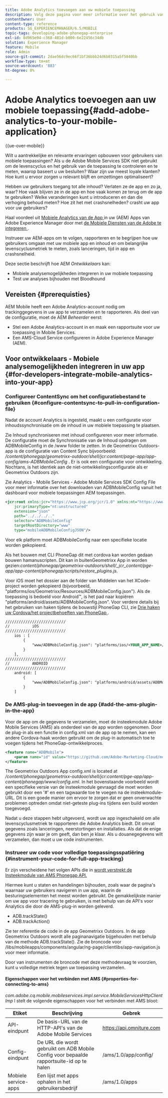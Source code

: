```yaml
---
title: Adobe Analytics toevoegen aan uw mobiele toepassing
description: Volg deze pagina voor meer informatie over het gebruik van Mobile App Analytics in uw Adobe Experience Manager-toepassingen door integratie met Adobe Mobile Services.
contentOwner: User
content-type: reference
products: SG_EXPERIENCEMANAGER/6.5/MOBILE
topic-tags: developing-adobe-phonegap-enterprise
exl-id: 8d965e94-c368-481d-b000-6e22456c34db
solution: Experience Manager
feature: Mobile
role: Admin
source-git-commit: 2dae56dc9ec66f1bf36bbb24d6b0315a5f5040bb
workflow-type: tm+mt
source-wordcount: '883'
ht-degree: 0%

---
```


# Adobe Analytics toevoegen aan uw mobiele toepassing{#add-adobe-analytics-to-your-mobile-application}

{{ue-over-mobile}}

Wilt u aantrekkelijke en relevante ervaringen opbouwen voor gebruikers van mobiele toepassingen? Als u de Adobe Mobile Services SDK niet gebruikt om de levenscyclus en het gebruik van de toepassing te controleren en te meten, waarop baseert u uw besluiten? Waar zijn uw meest loyale klanten? Hoe kunt u ervoor zorgen u relevant blijft en omzettingen optimaliseert?

Hebben uw gebruikers toegang tot alle inhoud? Verlaten ze de app en zo ja, waar? Hoe vaak blijven ze in de app en hoe vaak komen ze terug om de app te gebruiken? Welke veranderingen kunt u introduceren en dan die verhoging behoud meten? Hoe zit het met crashsnelheden? crasht uw app voor uw gebruikers?

Haal voordeel uit [ Mobiele Analytics van de App ](https://business.adobe.com/products/analytics/mobile-marketing.html) in uw (AEM) Apps van Adobe Experience Manager door met [ de Mobiele Diensten van de Adobe te integreren ](https://business.adobe.com/products/campaign/mobile-marketing.html).

Instrueer uw AEM-apps om te volgen, rapporteren en te begrijpen hoe uw gebruikers omgaan met uw mobiele app en inhoud en om belangrijke levenscyclusmetriek te meten, zoals lanceringen, tijd in app en crashsnelheid.

Deze sectie beschrijft hoe AEM *Ontwikkelaars* kan:

* Mobiele analysemogelijkheden integreren in uw mobiele toepassing
* Test uw analyses bijhouden met Bloodhound

## Vereisten {#prerequisties}

AEM Mobile heeft een Adobe Analytics-account nodig om trackinggegevens in uw app te verzamelen en te rapporteren. Als deel van de configuratie, moet de AEM *Beheerder* eerst:

* Stel een Adobe Analytics-account in en maak een rapportsuite voor uw toepassing in Mobile Services.
* Een AMS-Cloud Service configureren in Adobe Experience Manager (AEM).

## Voor ontwikkelaars - Mobiele analysemogelijkheden integreren in uw app {#for-developers-integrate-mobile-analytics-into-your-app}

### Configureer ContentSync om het configuratiebestand te gebruiken {#configure-contentsync-to-pull-in-configuration-file}

Nadat de account Analytics is ingesteld, maakt u een configuratie voor inhoudssynchronisatie om de inhoud in uw mobiele toepassing te plaatsen.

Zie Inhoud synchroniseren met inhoud configureren voor meer informatie. De configuratie moet de Synchronisatie van de Inhoud opdragen om ADBMobileConfig in de /www folder te zetten. In de Geometrixx Outdoors-app is de configuratie van Content Sync bijvoorbeeld: */content/phonegap/geometrixx-outdoor/shell/jcr:content/page-app/app-config/ams-ADBMobileConfig* . Er is ook een configuratie voor ontwikkeling. Nochtans, is het identiek aan de niet-ontwikkelingsconfiguratie als er Geometrixx Outdoors zijn.

Zie Analytics - Mobile Services - Adobe Mobile Services SDK Config File voor meer informatie over het downloaden van ADBMobileConfig vanuit het dashboard voor mobiele toepassingen AEM toepassingen.

```xml
<jcr:root xmlns:jcr="https://www.jcp.org/jcr/1.0" xmlns:nt="https://www.jcp.org/jcr/nt/1.0"
    jcr:primaryType="nt:unstructured"
    extension="json"
    path="../../../.."
    selector="ADBMobileConfig"
    targetRootDirectory="www"
    type="mobileADBMobileConfigJSON"/>
```

Voor elk platform moet ADBMobileConfig naar een specifieke locatie worden gekopieerd.

Als het bouwen met CLI PhoneGap dit met cordova kan worden gedaan bouwen hamanuscripten. Dit kan in buitenGeometrixx App in worden gezien:*content/phonegap/geometrixx-outdoors/shell/_jcr_content/pge-app/app-content/phonegap/scripts/restore_plugins.js.*

Voor iOS moet het dossier aan de folder van Middelen van het XCode- project **&#x200B;**&#x200B;worden gekopieerd (bijvoorbeeld, &quot;platforms/ios/Geometrixx/Resources/ADBMobileConfig.json&quot;). Als de toepassing is bedoeld voor Android™, is het pad naar kopiëren &quot;platforms/android/assets/ADBMobileConfig.json&quot;. Voor verdere details bij het gebruiken van haken tijdens de bouwstijl PhoneGap CLI, zie [ Drie haken uw Cordova/het projectbehoeften van PhoneGap ](https://gist.github.com/jlcarvalho/22402d013bc72f795d45a01836ce735c).

```xml
///////////////////////////
//          iOS
///////////////////////////
    ios : [
        {
            "www/ADBMobileConfig.json": "platforms/ios/<YOUR_APP_NAME>/Resources/ADBMobileConfig.json"
        }
    ],
///////////////////////////
//          ANDROID
///////////////////////////
    android: [
        {
            "www/ADBMobileConfig.json": "platforms/android/assets/ADBMobileConfig.json"
        }
    ]
```

### De AMS-plug-in toevoegen in de app {#add-the-ams-plugin-in-the-app}

Voor de app om de gegevens te verzamelen, moet de insteekmodule Adobe Mobile Services (AMS) als onderdeel van de app worden opgenomen. Door de plug-in als een functie in config.xml van de app op te nemen, kan een andere Cordova-haak worden gebruikt om de plug-in automatisch toe te voegen tijdens het PhoneGap-ontwikkelproces.

```xml
<feature name="ADBMobile">
    <param name="id" value="https://github.com/Adobe-Marketing-Cloud/mobile-services#0482f9cedf90c98a8d4b07219ece1933b2e46a60"/>
</feature>
```

The Geometrixx Outdoors App config.xml is located at */content/phonegap/geometrixx-outdoor/shell/jcr:content/pge-app/app-content/phonegap/www/config.xml*. In het bovenstaande voorbeeld wordt een specifieke versie van de insteekmodule gevraagd die moet worden gebruikt door een &#39;#&#39; en een tagwaarde toe te voegen na de insteekmodule-URL. Dit is een goede manier om ervoor te zorgen dat er geen onverwachte problemen optreden omdat niet-geteste plug-ins tijdens een build worden toegevoegd.

Nadat u deze stappen hebt uitgevoerd, wordt uw app ingeschakeld om alle levenscyclusmetriek te rapporteren die Adobe Analytics biedt. Dit omvat gegevens zoals lanceringen, neerstortingen en installaties. Als dat de enige gegevens zijn waar je om geeft, dan ben je klaar. Als u douanegegevens wilt verzamelen, dan moet u uw code instrumenten.

### Instrueer uw code voor volledige toepassingsspatiëring {#instrument-your-code-for-full-app-tracking}

Er zijn verscheidene het volgen APIs die in [ wordt verstrekt de Insteekmodule van AMS Phonegap API.](https://github.com/Adobe-Marketing-Cloud/mobile-services/blob/master/docs/ios/phonegap/phonegap-methods.md)

Hiermee kunt u staten en handelingen bijhouden, zoals waar de pagina&#39;s waarnaar uw gebruikers navigeren in uw app, waarin de besturingselementen het meest worden gebruikt. De gemakkelijkste manier om uw app voor tracering te gebruiken, is met behulp van de API&#39;s voor Analytics die door de AMS-plug-in worden geleverd.

* ADB.trackState()
* ADB.trackAction()

Zie ter referentie de code in de app Geometrixx Outdoors. In de app Geometrixx Outdoors wordt alle paginanavigatie bijgehouden met behulp van de methode ADB.trackState(). Zie de broncode voor /libs/mobileapps/components/angular/ng-page/clientlibs/app-navigation.js voor meer informatie.

Door van instrumenten de broncode met deze methodevraag te voorzien, kunt u volledige metriek tegen uw toepassing verzamelen.

#### Eigenschappen voor het verbinden met AMS {#properties-for-connecting-to-ams}

*com.adobe.cq.mobile.mobileservices.impl.service.MobileServicesHttpClientImp* l stelt de volgende eigenschappen voor het verbinden met AMS bloot:

| **Etiket** | **Beschrijving** | **Gebrek** |
|---|---|---|
| API-eindpunt | De basis-URL van de HTTP-API&#39;s van de Adobe Mobile Services | https://api.omniture.com |
| Config-eindpunt | De URL die wordt gebruikt om ADB Mobile Config voor bepaalde rapportsuite-id op te halen | /ams/1.0/app/config/ |
| Mobiele service-apps | Een lijst met apps ophalen in het gebruikersbedrijf | /ams/1.0/apps |
